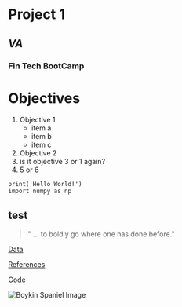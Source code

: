 # Project 1

## *VA*

### **Fin Tech BootCamp**

# Objectives 

1. Objective 1
	* item a
	* item b
	* item c
1. Objective 2
2. is it objective 3 or 1 again?
2. 5 or 6

```
print('Hello World!')
import numpy as np
```

test
---
> " ... to boldly go where one has done before."

[Data](data/)

[References](references/)

[Code](code/)


![Boykin Spaniel Image](https://labs.feinberg.northwestern.edu/achorniy/images/3042.jpg)
